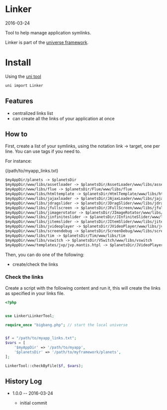 Linker
==========
2016-03-24


Tool to help manage application symlinks.


Linker is part of the [universe framework](https://github.com/karayabin/universe-snapshot).


Install
=============


Using the [uni tool](https://github.com/lingtalfi/universe-naive-importer)
```bash
uni import Linker
```




Features
--------------

- centralized links list
- can create all the links of your application at once




How to
------------

First, create a list of your symlinks, using the notation link -> target, one per line.
You can use tags if you need to.

For instance:

(/path/to/myapp_links.txt)

```txt
$myAppDir/planets -> $planetsDir 
$myAppDir/www/libs/assetloader -> $planetsDir/AssetLoader/www/libs/assetloader 
$myAppDir/www/libs/flue -> $planetsDir/Flue/www/libs/flue 
$myAppDir/www/libs/htmltemplate -> $planetsDir/HtmlTemplate/www/libs/htmltemplate 
$myAppDir/www/libs/jajaxloader -> $planetsDir/JAjaxLoader/www/libs/jajaxloader 
$myAppDir/www/libs/jdragslider -> $planetsDir/JDragSlider/www/libs/jdragslider 
$myAppDir/www/libs/jfullscreen -> $planetsDir/JFullScreen/www/libs/jfullscreen 
$myAppDir/www/libs/jimagerotator -> $planetsDir/JImageRotator/www/libs/jimagerotator 
$myAppDir/www/libs/jinfiniteslider -> $planetsDir/JInfiniteSlider/www/libs/jinfiniteslider 
$myAppDir/www/libs/jitemslider -> $planetsDir/JItemSlider/www/libs/jitemslider 
$myAppDir/www/libs/jvideoplayer -> $planetsDir/JVideoPlayer/www/libs/jvideoplayer 
$myAppDir/www/libs/screendebug -> $planetsDir/ScreenDebug/www/libs/screendebug 
$myAppDir/www/libs/tim -> $planetsDir/Tim/www/libs/tim 
$myAppDir/www/libs/vswitch -> $planetsDir/VSwitch/www/libs/vswitch 
$myAppDir/www/templates/jvp/jvp.mantis.htpl -> $planetsDir/JVideoPlayer/www/templates/jvp.mantis.htpl 

```


Then, you can do one of the following:

- create/check the links


### Check the links

Create a script with the following content and run it, this will create the links as specified in your links file.

```php
<?php


use Linker\LinkerTool;

require_once "bigbang.php"; // start the local universe


$f = "/path/to/myapp_links.txt";
$vars = [
    '$myAppDir' => '/path/to/myapp',
    '$planetsDir' => '/path/to/myframework/planets',
];

LinkerTool::checkByFile($f, $vars);
```







History Log
------------------
    
- 1.0.0 -- 2016-03-24

    - initial commit
    
    